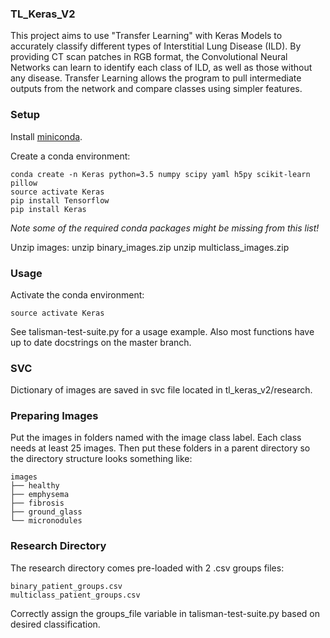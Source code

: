 ### TL_Keras_V2
This project aims to use "Transfer Learning" with Keras Models to accurately classify different types of Interstitial Lung Disease (ILD). By providing CT scan patches in RGB format, the Convolutional Neural Networks can learn to identify each class of ILD, as well as those without any disease. Transfer Learning allows the program to pull intermediate outputs from the network and compare classes using simpler features.

### Setup
Install [miniconda](http://conda.pydata.org/miniconda.html).

Create a conda environment:

    conda create -n Keras python=3.5 numpy scipy yaml h5py scikit-learn pillow
    source activate Keras
    pip install Tensorflow
    pip install Keras


*Note some of the required conda packages might be missing from this list!*

Unzip images:
    unzip binary_images.zip
    unzip multiclass_images.zip

### Usage
Activate the conda environment:

    source activate Keras

See talisman-test-suite.py for a usage example. Also most functions have up to date docstrings on the master branch.

### SVC
Dictionary of images are saved in svc file located in tl_keras_v2/research. 


### Preparing Images
Put the images in folders named with the image class label. 
Each class needs at least 25 images.
Then put these folders in a parent directory so the directory structure looks something like:

    images
    ├── healthy
    ├── emphysema
    ├── fibrosis
    ├── ground_glass
    └── micronodules

### Research Directory
The research directory comes pre-loaded with 2 .csv groups files:

    binary_patient_groups.csv
    multiclass_patient_groups.csv
    
Correctly assign the groups_file variable in talisman-test-suite.py based on desired classification.
